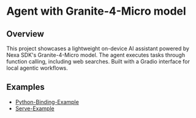 # Agent with Granite-4-Micro model

## Overview

This project showcases a lightweight on-device AI assistant powered by Nexa SDK's Granite-4-Micro model. The agent executes tasks through function calling, including web searches. Built with a Gradio interface for local agentic workflows.

## Examples
- [Python-Binding-Example](./Python-Binding-Example)
- [Serve-Example](./Serve-Example)
